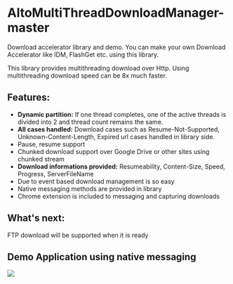 # AltoMultiThreadDownloadManager-master
 Download accelerator library and demo. You can make your own Download Accelerator like IDM, FlashGet etc. using this library.

This library provides multithreading download over Http. Using multithreading download speed can be 8x much faster.

<h2>Features:</h2>
<ul>
 <li><b>Dynamic partition:</b> If one thread completes, one of the active threads is divided into 2 and thread count remains the same.</li>
	<li><b>All cases handled:</b> Download cases such as Resume-Not-Supported, Unknown-Content-Length, Expired url cases handled in library side.</li>
	<li>Pause, resume support</li>
	<li>Chunked download support over Google Drive or other sites using chunked stream</li>
	<li><b>Download informations provided:</b> Resumeability, Content-Size, Speed, Progress, ServerFileName</li>
	<li>Due to event based download management is so easy</li>
	<li>Native messaging methods are provided in library</li>
	<li>Chrome extension is included to messaging and capturing downloads</li>
</ul>

<h2>What's next:</h2>
FTP download will be supported when it is ready



<h2>Demo Application using native messaging</h2>

<img src="https://i.imgur.com/774e6Qp.gif"></img>

